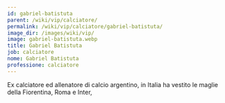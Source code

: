 ```yaml
---
id: gabriel-batistuta
parent: /wiki/vip/calciatore/
permalink: /wiki/vip/calciatore/gabriel-batistuta/
image_dir: /images/wiki/vip/
image: gabriel-batistuta.webp
title: Gabriel Batistuta
job: calciatore
nome: Gabriel Batistuta
professione: calciatore
---
```

Ex calciatore ed allenatore di calcio argentino, in Italia ha vestito le maglie della Fiorentina, Roma e Inter, 